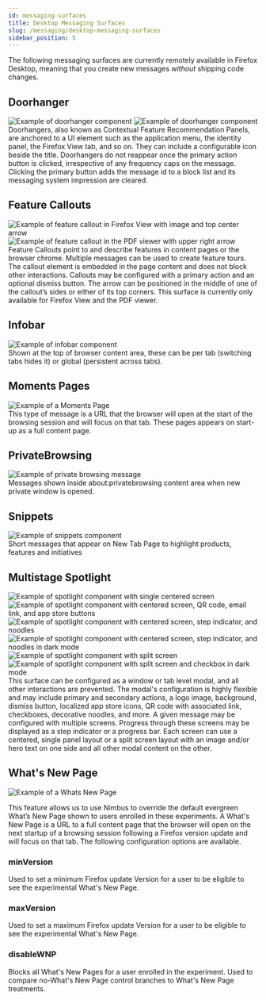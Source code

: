 ```yaml
---
id: messaging-surfaces
title: Desktop Messaging Surfaces
slug: /messaging/desktop-messaging-surfaces
sidebar_position: 5
---
```


The following messaging surfaces are currently remotely available in Firefox Desktop, meaning that you create new messages *without* shipping code changes.

## Doorhanger
<img src="/img/messaging/doorhanger.png" alt="Example of doorhanger component" className="img-sm-left"/> <img src="/img/messaging/doorhanger-with-icon.png" alt="Example of doorhanger component" className="img-sm"/>
<br/>
Doorhangers, also known as Contextual Feature Recommendation Panels, are anchored to a UI element such as the application menu, the identity panel, the Firefox View tab, and so on. They can include a configurable icon beside the title. Doorhangers do not reappear once the primary action button is clicked, irrespective of any frequency caps on the message. Clicking the primary button adds the message id to a block list and its messaging system impression are cleared.

## Feature Callouts
<img src="/img/messaging/feature-callout-ffv.png" alt="Example of feature callout in Firefox View with image and top center arrow" className="img-sm-left"/>
<img src="/img/messaging/feature-callout-pdf.png" alt="Example of feature callout in the PDF viewer with upper right arrow" className="img-sm"/>
<br/>
Feature Callouts point to and describe features in content pages or the browser chrome. Multiple messages can be used to create feature tours. The callout element is embedded in the page content and does not block other interactions. Callouts may be configured with a primary action and an optional dismiss button. The arrow can be positioned in the middle of one of the callout’s sides or either of its top corners. This surface is currently only available for Firefox View and the PDF viewer.

## Infobar
<img src="/img/messaging/infobar.png" alt="Example of infobar component" />
<br/>
Shown at the top of browser content area, these can be per tab (switching tabs hides it) or global (persistent across tabs).

## Moments Pages
<img src="/img/messaging/moments-page.png" alt="Example of a Moments Page" />
<br/>
This type of message is a URL that the browser will open at the start of the browsing session and will focus on that tab.
These pages appears on start-up as a full content page.

## PrivateBrowsing
<img src="/img/messaging/privatebrowsing.png" alt="Example of private browsing message" />
<br/>
Messages shown inside about:privatebrowsing content area when new private window is opened.

## Snippets
<img src="/img/messaging/snippets.png" alt="Example of snippets component"/>
<br/>
Short messages that appear on New Tab Page to highlight products, features and initiatives

## Multistage Spotlight
<img src="/img/messaging/spotlight-center-simple.png" alt="Example of spotlight component with single centered screen" className="img-sm-left" />
<img src="/img/messaging/spotlight-qr-app-store.png" alt="Example of spotlight component with centered screen, QR code, email link, and app store buttons" className="img-sm" />
<br/>
<img src="/img/messaging/spotlight-center-noodles.png" alt="Example of spotlight component with centered screen, step indicator, and noodles" className="img-sm-left" />
<img src="/img/messaging/spotlight-center-dark-steps.png" alt="Example of spotlight component with centered screen, step indicator, and noodles in dark mode" className="img-sm" />
<br/>
<img src="/img/messaging/spotlight-split.png" alt="Example of spotlight component with split screen" className="img-sm-left" />
<img src="/img/messaging/spotlight-split-dark-checkbox.png" alt="Example of spotlight component with split screen and checkbox in dark mode" className="img-sm" />
<br/>
This surface can be configured as a window or tab level modal, and all other interactions are prevented. The modal's configuration is highly flexible and may include primary and secondary actions, a logo image, background, dismiss button, localized app store icons, QR code with associated link, checkboxes, decorative noodles, and more. A given message may be configured with multiple screens. Progress through these screens may be displayed as a step indicator or a progress bar. Each screen can use a centered, single panel layout or a split screen layout with an image and/or hero text on one side and all other modal content on the other.


## What's New Page
<img src="/img/messaging/whats-new-page.png" alt="Example of a Whats New Page" />
<br/>

This feature allows us to use Nimbus to override the default evergreen What’s
New Page shown to users enrolled in these experiments. A What's New Page is a
URL to a full content page that the browser will open on the next startup of a
browsing session following a
Firefox version update and will focus on that tab.
The following configuration options are available.

### minVersion
Used to set a minimum Firefox update Version for a user to be eligible to see
the experimental What's New Page.
### maxVersion
Used to set a maximum Firefox update Version for a user to be eligible to see
the experimental What's New Page.
### disableWNP
Blocks all What's New Pages for a user enrolled in the experiment. Used
to compare no-What's New Page control branches to What's New Page treatments.